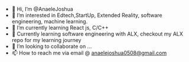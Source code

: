 - 👋 Hi, I’m @AnaeleJoshua
- 👀 I’m interested in Edtech,StartUp, Extended Reality, software engineering, machine learning.
- 🌱 I’m currently learning React js, C/C++
- 🌱 Currently learning software engineering with ALX, checkout my ALX repo for my learning journey
- 💞️ I’m looking to collaborate on ...
- 📫 How to reach me via email @ anaelejoshua0508@gmail.com

<!---
AnaeleJoshua/AnaeleJoshua is a ✨ special ✨ repository because its `README.md` (this file) appears on your GitHub profile.
You can click the Preview link to take a look at your changes.
--->

